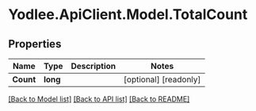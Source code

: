# Yodlee.ApiClient.Model.TotalCount

## Properties

Name | Type | Description | Notes
------------ | ------------- | ------------- | -------------
**Count** | **long** |  | [optional] [readonly] 

[[Back to Model list]](../README.md#documentation-for-models) [[Back to API list]](../README.md#documentation-for-api-endpoints) [[Back to README]](../README.md)

